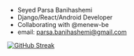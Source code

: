 - Seyed Parsa Banihashemi
- Django/React/Android Developer
- Collaborating with @menew-be
- email: parsa.banihashemi@gmail.com

[![GitHub Streak](https://streak-stats.demolab.com/?user=pbanihashemi)](https://git.io/streak-stats)
